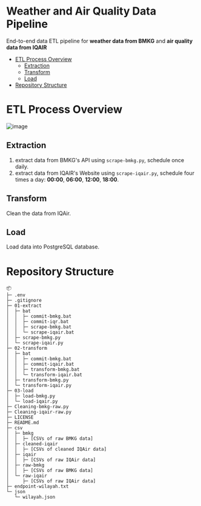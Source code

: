 # Weather and Air Quality Data Pipeline
End-to-end data ETL pipeline for **weather data from BMKG** and **air quality data from IQAIR**

- [ETL Process Overview](#etl-process-overview)
  - [Extraction](#extraction)
  - [Transform](#transform)
  - [Load](#load)
- [Repository Structure](#repository-structure)

<a name="etl-process" />

# ETL Process Overview

![image](https://github.com/ahmadzaki2975/ETL-Pipeline/assets/87590846/878a8d3a-fb8b-4219-b7c2-5d866a46b7b1)

## Extraction
1. extract data from BMKG's API using `scrape-bmkg.py`, schedule once daily.
2. extract data from IQAIR's Website using `scrape-iqair.py`, schedule four times a day: **00:00**, **06:00**, **12:00**, **18:00**.

## Transform
Clean the data from IQAir.

## Load
Load data into PostgreSQL database.


# Repository Structure
```
📦 
├─ .env
├─ .gitignore
├─ 01-extract
│  ├─ bat
│  │  ├─ commit-bmkg.bat
│  │  ├─ commit-iqr.bat
│  │  ├─ scrape-bmkg.bat
│  │  └─ scrape-iqair.bat
│  ├─ scrape-bmkg.py
│  └─ scrape-iqair.py
├─ 02-transform
│  ├─ bat
│  │  ├─ commit-bmkg.bat
│  │  ├─ commit-iqair.bat
│  │  ├─ transform-bmkg.bat
│  │  └─ transform-iqair.bat
│  ├─ transform-bmkg.py
│  └─ transform-iqair.py
├─ 03-load
│  ├─ load-bmkg.py
│  └─ load-iqair.py
├─ Cleaning-bmkg-raw.py
├─ Cleaning-iqair-raw.py
├─ LICENSE
├─ README.md
├─ csv
│  ├─ bmkg
│  │  ├─ [CSVs of raw BMKG data]
│  ├─ cleaned-iqair
│  │  ├─ [CSVs of cleaned IQAir data]
│  ├─ iqair
│  │  ├─ [CSVs of raw IQAir data]
│  ├─ raw-bmkg
│  │  ├─ [CSVs of raw BMKG data]
│  └─ raw-iqair
│     ├─ [CSVs of raw IQAir data]
├─ endpoint-wilayah.txt
└─ json
   └─ wilayah.json
```
